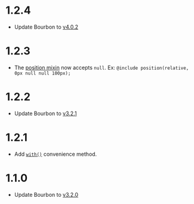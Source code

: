 # 1.2.4

- Update Bourbon to [v4.0.2](https://github.com/thoughtbot/bourbon/releases/tag/v4.0.2)

# 1.2.3

- The [position mixin](http://bourbon.io/docs/#position) now accepts `null`. Ex: `@include position(relative, 0px null null 100px);`

# 1.2.2

- Update Bourbon to [v3.2.1](https://github.com/thoughtbot/bourbon/releases/tag/v3.2.1)

# 1.2.1

- Add [`with()`](https://github.com/lacroixdesign/node-bourbon#with-function) convenience method.

# 1.1.0

- Update Bourbon to [v3.2.0](https://github.com/thoughtbot/bourbon/releases/tag/v3.2.0)
